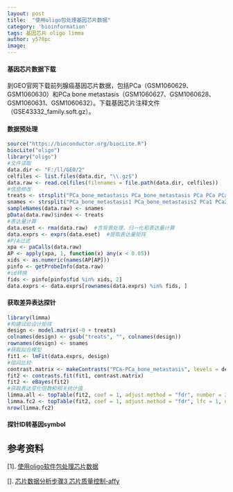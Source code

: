 ```yaml
---
layout: post
title:  "使用oligo包处理基因芯片数据"
category: 'bioinformation'
tags: 基因芯片 oligo limma
author: y570pc
image: 
---
```


#### 基因芯片数据下载

到GEO官网下载前列腺癌基因芯片数据，包括PCa（GSM1060629、GSM1060630）和PCa bone metastasis（GSM1060627、GSM1060628、GSM1060631、GSM1060632）。下载基因芯片注释文件（GSE43332_family.soft.gz）。

#### 数据预处理

```R
source("https://bioconductor.org/biocLite.R")
biocLite("oligo")
library("oligo")
#文件读取
data.dir <- "F:/ll/GEO/2"
celfiles <- list.files(data.dir, "\\.gz$")
data.raw <- read.celfiles(filenames = file.path(data.dir, celfiles))
#信息修改
treats <- strsplit("PCa_bone_metastasis PCa_bone_metastasis PCa PCa PCa_bone_metastasis PCa_bone_metastasis", " ")[[1]]
snames <- strsplit("PCa_bone_metastasis1 PCa_bone_metastasis2 PCa1 PCa2 PCa_bone_metastasis3 PCa_bone_metastasis4", " ")[[1]]
sampleNames(data.raw) <- snames
pData(data.raw)$index <- treats
#表达量计算
data.eset <- rma(data.raw)  #含背景处理、归一化和表达量计算
data.exprs <- exprs(data.eset)  #提取表达量矩阵
#P/A过滤
xpa <- paCalls(data.raw)
AP <- apply(xpa, 1, function(x) any(x < 0.05))
xids <- as.numeric(names(AP[AP]))
pinfo <- getProbeInfo(data.raw)
#id转换
fids <- pinfo[pinfo$fid %in% xids, 2]  
data.exprs <- data.exprs[rownames(data.exprs) %in% fids, ]
```

#### 获取差异表达探针

```R
library(limma)
#构建试验设计矩阵
design <- model.matrix(~0 + treats)
colnames(design) <- gsub("treats", "", colnames(design))
rownames(design) <- snames
#获取拟合模型
fit1 <- lmFit(data.exprs, design)
#组间比较
contrast.matrix <- makeContrasts("PCa-PCa_bone_metastasis", levels = design)
fit2 <- contrasts.fit(fit1, contrast.matrix)
fit2 <- eBayes(fit2)
#获取表达变化倍数和相关统计值
limma.all <- topTable(fit2, coef = 1, adjust.method = "fdr", number = 3e+05)
limma.fc2 <- topTable(fit2, coef = 1, adjust.method = "fdr", lfc = 1, number = 3e+05)
nrow(limma.fc2)
```

####  探针ID转基因symbol



## 参考资料

[1]. [使用oligo软件包处理芯片数据](https://blog.csdn.net/u014801157/article/details/66974577)

[]. [芯片数据分析步骤3 芯片质量控制-affy](https://blog.csdn.net/tommyhechina/article/details/80335879?utm_source=blogxgwz5)